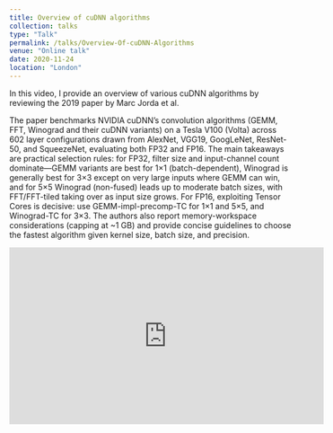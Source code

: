 ```yaml
---
title: Overview of cuDNN algorithms
collection: talks
type: "Talk"
permalink: /talks/Overview-Of-cuDNN-Algorithms
venue: "Online talk"
date: 2020-11-24
location: "London"
---
```


In this video, I provide an overview of various cuDNN algorithms by reviewing the 2019 paper by Marc Jorda et al. 

The paper benchmarks NVIDIA cuDNN’s convolution algorithms (GEMM, FFT, Winograd and their cuDNN variants) on a Tesla V100 (Volta) across 602 layer configurations drawn from AlexNet, VGG19, GoogLeNet, ResNet-50, and SqueezeNet, evaluating both FP32 and FP16. The main takeaways are practical selection rules: for FP32, filter size and input-channel count dominate—GEMM variants are best for 1×1 (batch-dependent), Winograd is generally best for 3×3 except on very large inputs where GEMM can win, and for 5×5 Winograd (non-fused) leads up to moderate batch sizes, with FFT/FFT-tiled taking over as input size grows. For FP16, exploiting Tensor Cores is decisive: use GEMM-impl-precomp-TC for 1×1 and 5×5, and Winograd-TC for 3×3. The authors also report memory-workspace considerations (capping at ~1 GB) and provide concise guidelines to choose the fastest algorithm given kernel size, batch size, and precision.

<iframe width="560" height="315" src="https://www.youtube.com/embed/l8xo6ll3AxI" frameborder="0" allow="accelerometer; autoplay; clipboard-write; encrypted-media; gyroscope; picture-in-picture" allowfullscreen></iframe>

